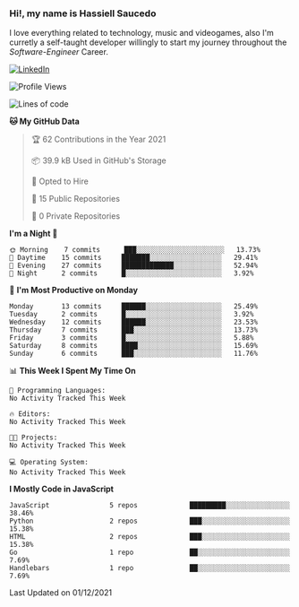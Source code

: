 ### Hi!, my name is Hassiell Saucedo
I love everything related to technology, music and videogames, also I'm curretly a self-taught developer willingly to start my journey throughout the *Software-Engineer* Career.

[![LinkedIn](https://img.shields.io/badge/LinkedIn-0073b1?logo=linkedin&style=flat-square&logoColor=white)](https://www.linkedin.com/in/hassiell-saucedo-7a4a12209/)

<!--START_SECTION:waka-->
![Profile Views](http://img.shields.io/badge/Profile%20Views-0-blue)

![Lines of code](https://img.shields.io/badge/From%20Hello%20World%20I%27ve%20Written-488018%20lines%20of%20code-blue)

**🐱 My GitHub Data** 

> 🏆 62 Contributions in the Year 2021
 > 
> 📦 39.9 kB Used in GitHub's Storage 
 > 
> 💼 Opted to Hire
 > 
> 📜 15 Public Repositories 
 > 
> 🔑 0 Private Repositories  
 > 
**I'm a Night 🦉** 

```text
🌞 Morning    7 commits      ███░░░░░░░░░░░░░░░░░░░░░░   13.73% 
🌆 Daytime    15 commits     ███████░░░░░░░░░░░░░░░░░░   29.41% 
🌃 Evening    27 commits     █████████████░░░░░░░░░░░░   52.94% 
🌙 Night      2 commits      █░░░░░░░░░░░░░░░░░░░░░░░░   3.92%

```
📅 **I'm Most Productive on Monday** 

```text
Monday       13 commits     ██████░░░░░░░░░░░░░░░░░░░   25.49% 
Tuesday      2 commits      █░░░░░░░░░░░░░░░░░░░░░░░░   3.92% 
Wednesday    12 commits     ██████░░░░░░░░░░░░░░░░░░░   23.53% 
Thursday     7 commits      ███░░░░░░░░░░░░░░░░░░░░░░   13.73% 
Friday       3 commits      █░░░░░░░░░░░░░░░░░░░░░░░░   5.88% 
Saturday     8 commits      ████░░░░░░░░░░░░░░░░░░░░░   15.69% 
Sunday       6 commits      ███░░░░░░░░░░░░░░░░░░░░░░   11.76%

```


📊 **This Week I Spent My Time On** 

```text
💬 Programming Languages: 
No Activity Tracked This Week

🔥 Editors: 
No Activity Tracked This Week

🐱‍💻 Projects: 
No Activity Tracked This Week

💻 Operating System: 
No Activity Tracked This Week

```

**I Mostly Code in JavaScript** 

```text
JavaScript               5 repos             █████████░░░░░░░░░░░░░░░░   38.46% 
Python                   2 repos             ███░░░░░░░░░░░░░░░░░░░░░░   15.38% 
HTML                     2 repos             ███░░░░░░░░░░░░░░░░░░░░░░   15.38% 
Go                       1 repo              ██░░░░░░░░░░░░░░░░░░░░░░░   7.69% 
Handlebars               1 repo              ██░░░░░░░░░░░░░░░░░░░░░░░   7.69%

```



 Last Updated on 01/12/2021
<!--END_SECTION:waka-->